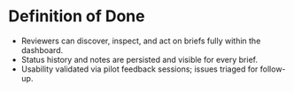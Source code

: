 # Definition of Done
- Reviewers can discover, inspect, and act on briefs fully within the dashboard.
- Status history and notes are persisted and visible for every brief.
- Usability validated via pilot feedback sessions; issues triaged for follow-up.
